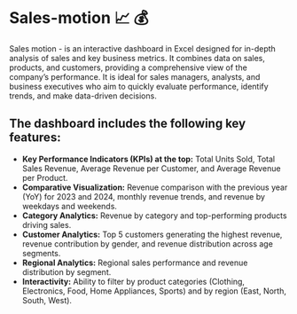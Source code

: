 # Sales-motion :chart_with_upwards_trend: :moneybag:
Sales motion - is an interactive dashboard in Excel designed for in-depth analysis of sales and key business metrics. It combines data on sales, products, and customers, providing a comprehensive view of the company’s performance. 
It is ideal for sales managers, analysts, and business executives who aim to quickly evaluate performance, identify trends, and make data-driven decisions.
## The dashboard includes the following key features:
* **Key Performance Indicators (KPIs) at the top:** Total Units Sold, Total Sales Revenue, Average Revenue per Customer, and Average Revenue per Product.
* **Comparative Visualization:** Revenue comparison with the previous year (YoY) for 2023 and 2024, monthly revenue trends, and revenue by weekdays and weekends.
* **Category Analytics:** Revenue by category and top-performing products driving sales.
* **Customer Analytics:** Top 5 customers generating the highest revenue, revenue contribution by gender, and revenue distribution across age segments.
* **Regional Analytics:** Regional sales performance and revenue distribution by segment.
* **Interactivity:** Ability to filter by product categories (Clothing, Electronics, Food, Home Appliances, Sports) and by region (East, North, South, West).
